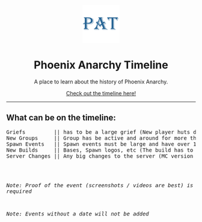 <div align="center">
  <!-- Logo and Title -->
  <img src="PAT.png" alt="logo" width="20%"/>
  <h1>Phoenix Anarchy Timeline</a></h1>
  <p>A place to learn about the history of Phoenix Anarchy.</p>

  [Check out the timeline here!](https://cqb13.github.io/Phoenix-Anarchy-Timeline/)
</div>

<hr />

<h2>What can be on the timeline:</h2>
<pre>
Griefs         || has to be a large grief (New player huts do not count)
New Groups     || Group has be active and around for more than a week
Spawn Events   || Spawn events must be large and have over 10 players or multiple groups involved
New Builds     || Bases, Spawn logos, etc (The build has to be either large or of great significance)
Server Changes || Any big changes to the server (MC version updates, dupes, host changes, etc)
<br>

*Note: Proof of the event (screenshots / videos are best) is required*

*Note: Events without a date will not be added*
</pre>
